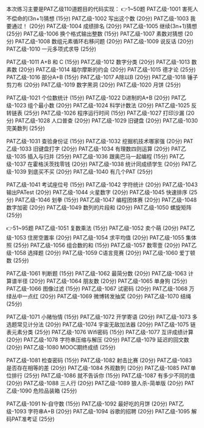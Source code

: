 本次练习主要是PAT乙级110道题目的代码实现：
👉1~50题
PAT乙级-1001 害死人不偿命的(3n+1)猜想 (15分)
PAT乙级-1002 写出这个数 (20分)
PAT乙级-1003 我要通过！ (20分)
PAT乙级-1004 成绩排名 (20分)
PAT乙级-1005 继续(3n+1)猜想 (25分)
PAT乙级-1006 换个格式输出整数 (15分)
PAT乙级-1007 素数对猜想 (20分)
PAT乙级-1008 数组元素循环右移问题 (20分)
PAT乙级-1009 说反话 (20分)
PAT乙级-1010 一元多项式求导 (25分)

PAT乙级-1011 A+B 和 C (15分)
PAT乙级-1012 数字分类 (20分)
PAT乙级-1013 数素数 (20分)
PAT乙级-1014 福尔摩斯的约会 (20分)
PAT乙级-1015 德才论 (25分)
PAT乙级-1016 部分A+B (15分)
PAT乙级-1017 A除以B (20分)
PAT乙级-1018 锤子剪刀布 (20分)
PAT乙级-1019 数字黑洞 (20分)
PAT乙级-1020 月饼 (25分)

PAT乙级-1021 个位数统计 (15分)
PAT乙级-1022 D进制的A+B (20分)
PAT乙级-1023 组个最小数 (20分)
PAT乙级-1024 科学计数法 (20分)
PAT乙级-1025 反转链表 (25分)
PAT乙级-1026 程序运行时间 (15分)
PAT乙级-1027 打印沙漏 (20分)
PAT乙级-1028 人口普查 (20分)
PAT乙级-1029 旧键盘 (20分)
PAT乙级-1030 完美数列 (25分)

PAT乙级-1031 查验身份证 (15分)
PAT乙级-1032 挖掘机技术哪家强 (20分)
PAT乙级-1033 旧键盘打字 (20分)
PAT乙级-1034 有理数四则运算 (20分)
PAT乙级-1035 插入与归并 (25分)
PAT乙级-1036 跟奥巴马一起编程 (15分)
PAT乙级-1037 在霍格沃茨找零钱 (20分)
PAT乙级-1038 统计同成绩学生 (20分)
PAT乙级-1039 到底买不买 (20分)
PAT乙级-1040 有几个PAT (25分)

PAT乙级-1041 考试座位号 (15分)
PAT乙级-1042 字符统计 (20分)
PAT乙级-1043 输出PATest (20分)
PAT乙级-1044 火星数字 (20分)
PAT乙级-1045 快速排序 (25分)
PAT乙级-1046 划拳 (15分)
PAT乙级-1047 编程团体赛 (20分)
PAT乙级-1048 数字加密 (20分)
PAT乙级-1049 数列的片段和 (20分)
PAT乙级-1050 螺旋矩阵 (25分)

👉51~95题
PAT乙级-1051 复数乘法 (15分)
PAT乙级-1052 卖个萌 (20分)
PAT乙级-1053 住房空置率 (20分)
PAT乙级-1054 求平均值 (20分)
PAT乙级-1055 集体照 (25分)
PAT乙级-1056 组合数的和 (15分)
PAT乙级-1057 数零壹 (20分)
PAT乙级-1058 选择题 (20分)
PAT乙级-1059 C语言竞赛 (20分)
PAT乙级-1060 爱丁顿数 (25分)

PAT乙级-1061 判断题 (15分)
PAT乙级-1062 最简分数 (20分)
PAT乙级-1063 计算谱半径 (20分)
PAT乙级-1064 朋友数 (20分)
PAT乙级-1065 单身狗 (25分)
PAT乙级-1066 图像过滤 (15分)
PAT乙级-1067 试密码 (20分)
PAT乙级-1068 万绿丛中一点红 (20分)
PAT乙级-1069 微博转发抽奖 (20分)
PAT乙级-1070 结绳 (25分)

PAT乙级-1071 小赌怡情 (15分)
PAT乙级-1072 开学寄语 (20分)
PAT乙级-1073 多选题常见计分法 (20分)
PAT乙级-1074 宇宙无敌加法器 (20分)
PAT乙级-1075 链表元素分类 (25分)
PAT乙级-1076 Wifi密码 (15分)
PAT乙级-1077 互评成绩计算 (20分)
PAT乙级-1078 字符串压缩与解压 (20分)
PAT乙级-1079 延迟的回文数 (20分)
PAT乙级-1080 MOOC期终成绩 (25分)

PAT乙级-1081 检查密码 (15分)
PAT乙级-1082 射击比赛 (20分)
PAT乙级-1083 是否存在相等的差 (20分)
PAT乙级-1084 外观数列 (20分)
PAT乙级-1085 PAT单位排行 (25分)
PAT乙级-1086 就不告诉你 (15分)
PAT乙级-1087 有多少不同的值 (20分)
PAT乙级-1088 三人行 (20分)
PAT乙级-1089 狼人杀-简单版 (20分)
PAT乙级-1090 危险品装箱 (25分)

PAT乙级-1091 N-自守数 (15分)
PAT乙级-1092 最好吃的月饼 (20分)
PAT乙级-1093 字符串A+B (20分)
PAT乙级-1094 谷歌的招聘 (20分)
PAT乙级-1095 解码PAT准考证 (25分)